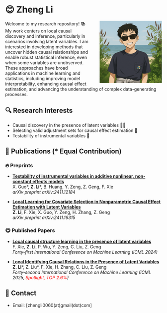 # 😊 Zheng Li   
<img src="images/me.png" alt="Me" width="200" align="right" style="margin-left:30px; margin-bottom:10px;" />

Welcome to my research repository! 📚 My work centers on local causal discovery and inference, particularly in scenarios involving latent variables. I am interested in developing methods that uncover hidden causal relationships and enable robust statistical inference, even when some variables are unobserved. These approaches have broad applications in machine learning and statistics, including improving model interpretability, enhancing causal effect estimation, and advancing the understanding of complex data-generating processes.

## 🔍 Research Interests 

- Causal discovery in the presence of latent variables 🕵️‍♂️  
- Selecting valid adjustment sets for causal effect estimation 🧮  
- Testability of instrumental variables 🧪  

## 📝 Publications (* Equal Contribution) 

### 🔥 Preprints
- [**Testability of instrumental variables in additive nonlinear, non-constant effects models**](https://arxiv.org/pdf/2411.12184)  
  X. Guo*, **Z. Li***, B. Huang, Y. Zeng, Z. Geng, F. Xie  
  *arXiv preprint arXiv:2411.12184*

- [**Local Learning for Covariate Selection in Nonparametric Causal Effect Estimation with Latent Variables**](https://arxiv.org/pdf/2411.16315)  
  **Z. Li**, F. Xie, X. Guo, Y. Zeng, H. Zhang, Z. Geng  
  *arXiv preprint arXiv:2411.16315*

### 😋 Published Papers

- [**Local causal structure learning in the presence of latent variables**](https://openreview.net/pdf?id=3KMMPxrAk5)  
  F. Xie, **Z. Li**, P. Wu, Y. Zeng, C. Liu, Z. Geng  
  *Forty-first International Conference on Machine Learning (ICML 2024)*

- [**Local Identifying Causal Relations in the Presence of Latent Variables**](https://openreview.net/pdf?id=O6q2BHK1BL)  
  **Z. Li***, Z. Liu*, F. Xie, H. Zhang, C. Liu, Z. Geng  
  *Forty-second International Conference on Machine Learning (ICML 2025, <span style="color:red">Spotlight, TOP 2.6%</span>)* 

## 📧 Contact 

- Email: [zhengli0060(at)gmail(dot)com]